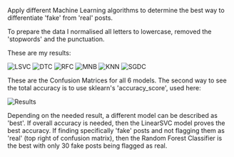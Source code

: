 Apply different Machine Learning algorithms to determine the best way to differentiate 'fake' from 'real' posts.

To prepare the data I normalised all letters to lowercase, removed the 'stopwords' and the punctuation.

These are my results:

![LSVC](https://user-images.githubusercontent.com/98655631/157280548-51fb4331-b9a5-41e8-9efb-82552d79c765.png)
![DTC](https://user-images.githubusercontent.com/98655631/157280682-b02b0741-4060-421d-99c7-68c012ee9fe5.png)
![RFC](https://user-images.githubusercontent.com/98655631/157280688-2655af3d-a58e-458d-a405-b98b72c49af2.png)
![MNB](https://user-images.githubusercontent.com/98655631/157280689-b7ba2c68-6c75-4832-b5fc-b9549a802d4d.png)
![KNN](https://user-images.githubusercontent.com/98655631/157280690-2af8a06b-72ea-4f7f-af9f-3c0d5c087546.png)
![SGDC](https://user-images.githubusercontent.com/98655631/157280691-d3ec31a0-8a45-46b7-ba6e-c881fd8ace41.png)

These are the Confusion Matrices for all 6 models. The second way to see the total accuracy is to use sklearn's 'accuracy_score', used here:

![Results](https://user-images.githubusercontent.com/98655631/157280894-77f40061-6ff5-4515-911f-4fefc046c1b1.png)

Depending on the needed result, a different model can be described as 'best'. If overall accuracy is needed, then the LinearSVC model proves the best accuracy.
If finding specifically 'fake' posts and not flagging them as 'real' (top right of confusion matrix), then the Random Forest Classifier is the best with only 30 fake posts being flagged as real.
